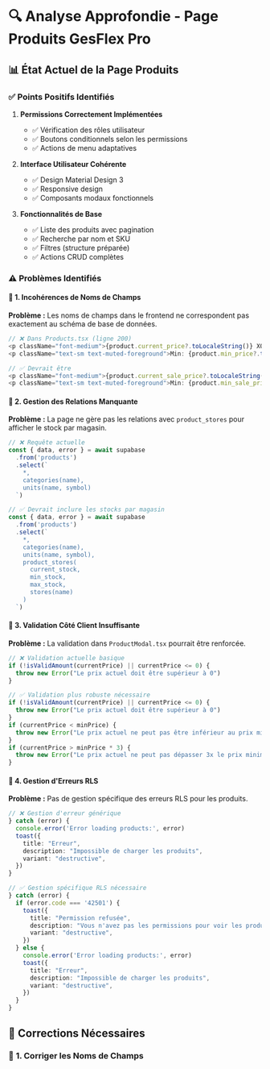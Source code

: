 # 🔍 Analyse Approfondie - Page Produits GesFlex Pro

## 📊 **État Actuel de la Page Produits**

### ✅ **Points Positifs Identifiés**

1. **Permissions Correctement Implémentées**
   - ✅ Vérification des rôles utilisateur
   - ✅ Boutons conditionnels selon les permissions
   - ✅ Actions de menu adaptatives

2. **Interface Utilisateur Cohérente**
   - ✅ Design Material Design 3
   - ✅ Responsive design
   - ✅ Composants modaux fonctionnels

3. **Fonctionnalités de Base**
   - ✅ Liste des produits avec pagination
   - ✅ Recherche par nom et SKU
   - ✅ Filtres (structure préparée)
   - ✅ Actions CRUD complètes

### ⚠️ **Problèmes Identifiés**

#### 🔧 **1. Incohérences de Noms de Champs**

**Problème :** Les noms de champs dans le frontend ne correspondent pas exactement au schéma de base de données.

```typescript
// ❌ Dans Products.tsx (ligne 200)
<p className="font-medium">{product.current_price?.toLocaleString()} XOF</p>
<p className="text-sm text-muted-foreground">Min: {product.min_price?.toLocaleString()} XOF</p>

// ✅ Devrait être
<p className="font-medium">{product.current_sale_price?.toLocaleString()} XOF</p>
<p className="text-sm text-muted-foreground">Min: {product.min_sale_price?.toLocaleString()} XOF</p>
```

#### 🔧 **2. Gestion des Relations Manquante**

**Problème :** La page ne gère pas les relations avec `product_stores` pour afficher le stock par magasin.

```typescript
// ❌ Requête actuelle
const { data, error } = await supabase
  .from('products')
  .select(`
    *,
    categories(name),
    units(name, symbol)
  `)

// ✅ Devrait inclure les stocks par magasin
const { data, error } = await supabase
  .from('products')
  .select(`
    *,
    categories(name),
    units(name, symbol),
    product_stores(
      current_stock,
      min_stock,
      max_stock,
      stores(name)
    )
  `)
```

#### 🔧 **3. Validation Côté Client Insuffisante**

**Problème :** La validation dans `ProductModal.tsx` pourrait être renforcée.

```typescript
// ❌ Validation actuelle basique
if (!isValidAmount(currentPrice) || currentPrice <= 0) {
  throw new Error("Le prix actuel doit être supérieur à 0")
}

// ✅ Validation plus robuste nécessaire
if (!isValidAmount(currentPrice) || currentPrice <= 0) {
  throw new Error("Le prix actuel doit être supérieur à 0")
}
if (currentPrice < minPrice) {
  throw new Error("Le prix actuel ne peut pas être inférieur au prix minimum")
}
if (currentPrice > minPrice * 3) {
  throw new Error("Le prix actuel ne peut pas dépasser 3x le prix minimum")
}
```

#### 🔧 **4. Gestion d'Erreurs RLS**

**Problème :** Pas de gestion spécifique des erreurs RLS pour les produits.

```typescript
// ❌ Gestion d'erreur générique
} catch (error) {
  console.error('Error loading products:', error)
  toast({
    title: "Erreur",
    description: "Impossible de charger les produits",
    variant: "destructive",
  })
}

// ✅ Gestion spécifique RLS nécessaire
} catch (error) {
  if (error.code === '42501') {
    toast({
      title: "Permission refusée",
      description: "Vous n'avez pas les permissions pour voir les produits",
      variant: "destructive",
    })
  } else {
    console.error('Error loading products:', error)
    toast({
      title: "Erreur",
      description: "Impossible de charger les produits",
      variant: "destructive",
    })
  }
}
```

## 🔧 **Corrections Nécessaires**

### 📝 **1. Corriger les Noms de Champs**
 